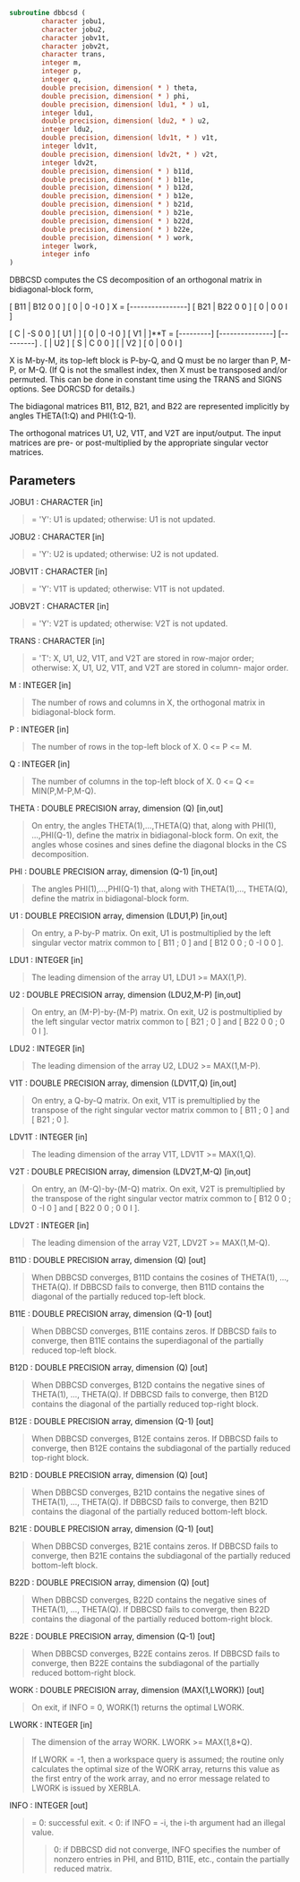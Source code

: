 ```fortran
subroutine dbbcsd (
        character jobu1,
        character jobu2,
        character jobv1t,
        character jobv2t,
        character trans,
        integer m,
        integer p,
        integer q,
        double precision, dimension( * ) theta,
        double precision, dimension( * ) phi,
        double precision, dimension( ldu1, * ) u1,
        integer ldu1,
        double precision, dimension( ldu2, * ) u2,
        integer ldu2,
        double precision, dimension( ldv1t, * ) v1t,
        integer ldv1t,
        double precision, dimension( ldv2t, * ) v2t,
        integer ldv2t,
        double precision, dimension( * ) b11d,
        double precision, dimension( * ) b11e,
        double precision, dimension( * ) b12d,
        double precision, dimension( * ) b12e,
        double precision, dimension( * ) b21d,
        double precision, dimension( * ) b21e,
        double precision, dimension( * ) b22d,
        double precision, dimension( * ) b22e,
        double precision, dimension( * ) work,
        integer lwork,
        integer info
)
```

DBBCSD computes the CS decomposition of an orthogonal matrix in
bidiagonal-block form,


[ B11 | B12 0  0 ]
[  0  |  0 -I  0 ]
X = [----------------]
[ B21 | B22 0  0 ]
[  0  |  0  0  I ]

[  C | -S  0  0 ]
[ U1 |    ] [  0 |  0 -I  0 ] [ V1 |    ]\*\*T
= [---------] [---------------] [---------]   .
[    | U2 ] [  S |  C  0  0 ] [    | V2 ]
[  0 |  0  0  I ]

X is M-by-M, its top-left block is P-by-Q, and Q must be no larger
than P, M-P, or M-Q. (If Q is not the smallest index, then X must be
transposed and/or permuted. This can be done in constant time using
the TRANS and SIGNS options. See DORCSD for details.)

The bidiagonal matrices B11, B12, B21, and B22 are represented
implicitly by angles THETA(1:Q) and PHI(1:Q-1).

The orthogonal matrices U1, U2, V1T, and V2T are input/output.
The input matrices are pre- or post-multiplied by the appropriate
singular vector matrices.

## Parameters
JOBU1 : CHARACTER [in]
> = 'Y':      U1 is updated;
> otherwise:  U1 is not updated.

JOBU2 : CHARACTER [in]
> = 'Y':      U2 is updated;
> otherwise:  U2 is not updated.

JOBV1T : CHARACTER [in]
> = 'Y':      V1T is updated;
> otherwise:  V1T is not updated.

JOBV2T : CHARACTER [in]
> = 'Y':      V2T is updated;
> otherwise:  V2T is not updated.

TRANS : CHARACTER [in]
> = 'T':      X, U1, U2, V1T, and V2T are stored in row-major
> order;
> otherwise:  X, U1, U2, V1T, and V2T are stored in column-
> major order.

M : INTEGER [in]
> The number of rows and columns in X, the orthogonal matrix in
> bidiagonal-block form.

P : INTEGER [in]
> The number of rows in the top-left block of X. 0 <= P <= M.

Q : INTEGER [in]
> The number of columns in the top-left block of X.
> 0 <= Q <= MIN(P,M-P,M-Q).

THETA : DOUBLE PRECISION array, dimension (Q) [in,out]
> On entry, the angles THETA(1),...,THETA(Q) that, along with
> PHI(1), ...,PHI(Q-1), define the matrix in bidiagonal-block
> form. On exit, the angles whose cosines and sines define the
> diagonal blocks in the CS decomposition.

PHI : DOUBLE PRECISION array, dimension (Q-1) [in,out]
> The angles PHI(1),...,PHI(Q-1) that, along with THETA(1),...,
> THETA(Q), define the matrix in bidiagonal-block form.

U1 : DOUBLE PRECISION array, dimension (LDU1,P) [in,out]
> On entry, a P-by-P matrix. On exit, U1 is postmultiplied
> by the left singular vector matrix common to [ B11 ; 0 ] and
> [ B12 0 0 ; 0 -I 0 0 ].

LDU1 : INTEGER [in]
> The leading dimension of the array U1, LDU1 >= MAX(1,P).

U2 : DOUBLE PRECISION array, dimension (LDU2,M-P) [in,out]
> On entry, an (M-P)-by-(M-P) matrix. On exit, U2 is
> postmultiplied by the left singular vector matrix common to
> [ B21 ; 0 ] and [ B22 0 0 ; 0 0 I ].

LDU2 : INTEGER [in]
> The leading dimension of the array U2, LDU2 >= MAX(1,M-P).

V1T : DOUBLE PRECISION array, dimension (LDV1T,Q) [in,out]
> On entry, a Q-by-Q matrix. On exit, V1T is premultiplied
> by the transpose of the right singular vector
> matrix common to [ B11 ; 0 ] and [ B21 ; 0 ].

LDV1T : INTEGER [in]
> The leading dimension of the array V1T, LDV1T >= MAX(1,Q).

V2T : DOUBLE PRECISION array, dimension (LDV2T,M-Q) [in,out]
> On entry, an (M-Q)-by-(M-Q) matrix. On exit, V2T is
> premultiplied by the transpose of the right
> singular vector matrix common to [ B12 0 0 ; 0 -I 0 ] and
> [ B22 0 0 ; 0 0 I ].

LDV2T : INTEGER [in]
> The leading dimension of the array V2T, LDV2T >= MAX(1,M-Q).

B11D : DOUBLE PRECISION array, dimension (Q) [out]
> When DBBCSD converges, B11D contains the cosines of THETA(1),
> ..., THETA(Q). If DBBCSD fails to converge, then B11D
> contains the diagonal of the partially reduced top-left
> block.

B11E : DOUBLE PRECISION array, dimension (Q-1) [out]
> When DBBCSD converges, B11E contains zeros. If DBBCSD fails
> to converge, then B11E contains the superdiagonal of the
> partially reduced top-left block.

B12D : DOUBLE PRECISION array, dimension (Q) [out]
> When DBBCSD converges, B12D contains the negative sines of
> THETA(1), ..., THETA(Q). If DBBCSD fails to converge, then
> B12D contains the diagonal of the partially reduced top-right
> block.

B12E : DOUBLE PRECISION array, dimension (Q-1) [out]
> When DBBCSD converges, B12E contains zeros. If DBBCSD fails
> to converge, then B12E contains the subdiagonal of the
> partially reduced top-right block.

B21D : DOUBLE PRECISION  array, dimension (Q) [out]
> When DBBCSD converges, B21D contains the negative sines of
> THETA(1), ..., THETA(Q). If DBBCSD fails to converge, then
> B21D contains the diagonal of the partially reduced bottom-left
> block.

B21E : DOUBLE PRECISION  array, dimension (Q-1) [out]
> When DBBCSD converges, B21E contains zeros. If DBBCSD fails
> to converge, then B21E contains the subdiagonal of the
> partially reduced bottom-left block.

B22D : DOUBLE PRECISION  array, dimension (Q) [out]
> When DBBCSD converges, B22D contains the negative sines of
> THETA(1), ..., THETA(Q). If DBBCSD fails to converge, then
> B22D contains the diagonal of the partially reduced bottom-right
> block.

B22E : DOUBLE PRECISION  array, dimension (Q-1) [out]
> When DBBCSD converges, B22E contains zeros. If DBBCSD fails
> to converge, then B22E contains the subdiagonal of the
> partially reduced bottom-right block.

WORK : DOUBLE PRECISION array, dimension (MAX(1,LWORK)) [out]
> On exit, if INFO = 0, WORK(1) returns the optimal LWORK.

LWORK : INTEGER [in]
> The dimension of the array WORK. LWORK >= MAX(1,8\*Q).
> 
> If LWORK = -1, then a workspace query is assumed; the
> routine only calculates the optimal size of the WORK array,
> returns this value as the first entry of the work array, and
> no error message related to LWORK is issued by XERBLA.

INFO : INTEGER [out]
> = 0:  successful exit.
> < 0:  if INFO = -i, the i-th argument had an illegal value.
> > 0:  if DBBCSD did not converge, INFO specifies the number
> of nonzero entries in PHI, and B11D, B11E, etc.,
> contain the partially reduced matrix.
